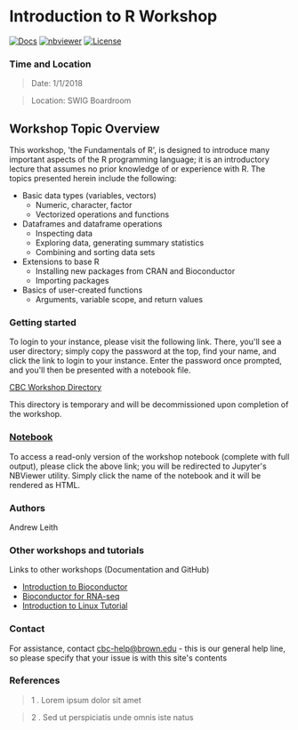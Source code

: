 # Introduction to R Workshop


[![Docs](https://img.shields.io/badge/docs-stable-blue.svg?style=flat-square)](https://compbiocore.github.io/cbc-workshop-tester)
[![nbviewer](https://img.shields.io/badge/jupyter_notebooks-nbviewer-purple.svg?style=flat-square)](http://nbviewer.jupyter.org/github/compbiocore/cbc-workshop-tester/tree/master/docs/src/notebooks)
[![License](https://img.shields.io/aur/license/yaourt.svg)](https://raw.githubusercontent.com/compbiocore/cbc-workshop-tester/master/LICENSE)

### Time and Location

> Date: 1/1/2018

> Location: SWIG Boardroom

## Workshop Topic Overview

This workshop, 'the Fundamentals of R', is designed to introduce many important aspects of the R programming language; it is an introductory lecture that assumes no prior knowledge of or experience with R.  The topics presented herein include the following:

* Basic data types (variables, vectors)
    * Numeric, character, factor
    * Vectorized operations and functions
* Dataframes and dataframe operations
    * Inspecting data
    * Exploring data, generating summary statistics
    * Combining and sorting data sets
* Extensions to base R
    * Installing new packages from CRAN and Bioconductor
    * Importing packages
* Basics of user-created functions
    * Arguments, variable scope, and return values


### Getting started

To login to your instance, please visit the following link.  There, you'll see a user directory; simply copy the password at the top, find your name, and click the link to login to your instance.  Enter the password once prompted, and you'll then be presented with a notebook file.

[CBC Workshop Directory](https://compbiocore.github.io/cbc-workshop-directory/html/index.html)

This directory is temporary and will be decommissioned upon completion of the workshop.

### **[Notebook](http://nbviewer.jupyter.org/github/compbiocore/cbc-workshop-tester/tree/master/docs/src/notebooks)**

To access a read-only version of the workshop notebook (complete with full output), please click the above link; you will be redirected to Jupyter's NBViewer utility.  Simply click the name of the notebook and it will be rendered as HTML.

### Authors

Andrew Leith

### Other workshops and tutorials

Links to other workshops (Documentation and GitHub)  

- [Introduction to Bioconductor](https://compbiocore.github.io/bioconductor-workshop-1/)  
- [Bioconductor for RNA-seq](https://compbiocore.github.io/bioconductor-workshop-2/html/index.html)  
- [Introduction to Linux Tutorial](https://compbiocore.github.io/cbc-linux-tutorial/html/index.html)

### Contact

For assistance, contact cbc-help@brown.edu - this is our general help line, so please specify that your issue is with this site's contents

###  References  

> 1 .  Lorem ipsum dolor sit amet

> 2 .  Sed ut perspiciatis unde omnis iste natus